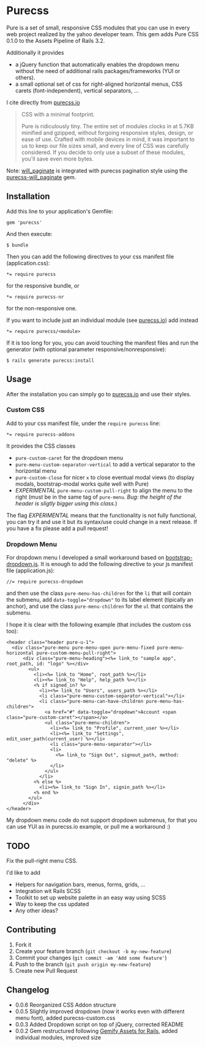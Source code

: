 # Purecss

Pure is a set of small, responsive CSS modules that you can use in every web project realized by the yahoo developer team.
This gem adds Pure CSS 0.1.0 to the Assets Pipeline of Rails 3.2. 

Additionally it provides
- a jQuery function that automatically enables the dropdown menu without the need of additional rails packages/frameworks (YUI or others).
- a small optional set of css for right-aligned horizontal menus, CSS carets (font-independent), vertical separators, ...

I cite directly from [purecss.io](http://purecss.io)
 > CSS with a minimal footprint.
 >
 > Pure is ridiculously tiny. The entire set of modules clocks in at 5.7KB minified and gzipped, without forgoing responsive styles, design, or ease of use. Crafted with mobile devices in mind, it was important to us to keep our file sizes small, and every line of CSS was carefully considered. If you decide to only use a subset of these modules, you'll save even more bytes.

Note: [will_paginate](https://github.com/mislav/will_paginate) is integrated with purecss pagination style using the [purecss-will_paginate](https://github.com/mseri/rails-purecss-will_paginate) gem.

## Installation

Add this line to your application's Gemfile:

    gem 'purecss'

And then execute:

    $ bundle


Then you can add the following directives to your css manifest file (application.css):

    *= require purecss

for the responsive bundle, or

    *= require purecss-nr

for the non-responsive one.


If you want to include just an individual module (see [purecss.io](http://purecss.io)) add instead

    *= require purecss/<module>



If it is too long for you, you can avoid touching the manifest files and run the generator (with optional parameter responsive/nonresponsive):

    $ rails generate purecss:install


## Usage

After the installation you can simply go to [purecss.io](http://purecss.io) and use their styles.

### Custom CSS

Add to your css manifest file, under the ```require purecss``` line:

    *= require purecss-addons

It provides the CSS classes 

- ```pure-custom-caret``` for the dropdown menu
- ```pure-menu-custom-separator-vertical``` to add a vertical separator to the horizontal menu
- ```pure-custom-close``` for nicer ```x``` to close eventual modal views (to display modals, bootstrap-modal works quite well with Pure)
- *EXPERIMENTAL* ```pure-menu-custom-pull-right``` to align the menu to the right (must be in the same tag of ```pure-menu```. _Bug: the height of the header is sligtly bigger using this class._)

The flag *EXPERIMENTAL* means that the functionality is not fully functional, you can try it and use it but its syntax/use could change in a next release. If you have a fix please add a pull request!

### Dropdown Menu

For dropdown menu I developed a small workaround based on [bootstrap-dropdown.js](https://github.com/twitter/bootstrap/blob/master/js/bootstrap-dropdown.js).
It is enough to add the following directive to your js manifest file (application.js):

    //= require purecss-dropdown

and then use the class ```pure-menu-has-children``` for the ```li``` that will contain the submenu, 
add ```data-toggle="dropdown"``` to its label element (tipically an anchor), 
and use the class ```pure-menu-children``` for the ```ul``` that contains the submenu.

I hope it is clear with the following example (that includes the custom css too):
```
<header class="header pure-u-1"> 
  <div class="pure-menu pure-menu-open pure-menu-fixed pure-menu-horizontal pure-custom-menu-pull-right">
      <div class="pure-menu-heading"><%= link_to "sample app", root_path, id: "logo" %></div>
        <ul>
          <li><%= link_to "Home", root_path %></li>
          <li><%= link_to "Help", help_path %></li>
          <% if signed_in? %>
            <li><%= link_to "Users", users_path %></li>
            <li class="pure-menu-custom-separator-vertical"></li>
            <li class="pure-menu-can-have-children pure-menu-has-children">
              <a href="#" data-toggle="dropdown">Account <span class="pure-custom-caret"></span></a>
              <ul class="pure-menu-children">
                <li><%= link_to "Profile", current_user %></li>
                <li><%= link_to "Settings", edit_user_path(current_user) %></li>
                <li class="pure-menu-separator"></li>
                <li>
                  <%= link_to "Sign Out", signout_path, method: "delete" %>
                </li>
              </ul>
            </li>
          <% else %>
            <li><%= link_to "Sign In", signin_path %></li>
          <% end %>
        </ul>
      </div>
</header>
```

My dropdown menu code do not support dropdown submenus, for that you can use YUI as in purecss.io example, or pull me a workaround :)

## TODO

Fix the pull-right menu CSS.

I'd like to add
- Helpers for navigation bars, menus, forms, grids, ...
- Integration wit Rails SCSS
- Toolkit to set up website palette in an easy way using SCSS
- Way to keep the css updated
- Any other ideas?

## Contributing

1. Fork it
2. Create your feature branch (`git checkout -b my-new-feature`)
3. Commit your changes (`git commit -am 'Add some feature'`)
4. Push to the branch (`git push origin my-new-feature`)
5. Create new Pull Request

## Changelog
- 0.0.6 Reorganized CSS Addon structure
- 0.0.5 Slightly improved dropdown (now it works even with different menu font), added purecss-custom.css
- 0.0.3 Added Dropdown script on top of jQuery, corrected README
- 0.0.2 Gem restructured following [Gemify Assets for Rails](http://prioritized.net/blog/gemify-assets-for-rails/), added individual modules, improved size

